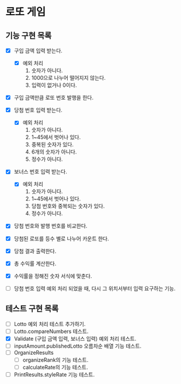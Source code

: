 # 로또 게임

## 기능 구현 목록

- [x] 구입 금액 입력 받는다.
  - [x] 예외 처리 
    1. 숫자가 아니다.
    2. 1000으로 나누어 떨어지지 않는다.
    3. 입력이 없거나 0이다.
- [x] 구입 금액만큼 로또 번호 발행을 한다.
- [x] 당첨 번호 입력 받는다.
  - [x] 예외 처리
    1. 숫자가 아니다.
    2. 1~45에서 벗어나 있다.
    3. 중복된 숫자가 있다.
    4. 6개의 숫자가 아니다.
    5. 정수가 아니다.
- [x] 보너스 번호 입력 받는다.
  - [x] 예외 처리
    1. 숫자가 아니다.
    2. 1~45에서 벗어나 있다.
    3. 당첨 번호와 중복되는 숫자가 있다.
    4. 정수가 아니다.
- [x] 당첨 번호와 발행 번호를 비교한다.
- [x] 당첨된 로또를 등수 별로 나누어 카운트 한다.
- [x] 당첨 결과 출력한다.
- [x] 총 수익률 계산한다.
- [x] 수익률을 정해진 숫자 서식에 맞춘다. 

- [ ] 당첨 번호 입력 예외 처리 되었을 때, 다시 그 위치서부터 입력 요구하는 기능.

## 테스트 구현 목록
- [ ] Lotto 예외 처리 테스트 추가하기.
- [ ] Lotto.compareNumbers 테스트.
- [x] Validate (구입 금액 입력, 보너스 입력) 예외 처리 테스트.
- [ ] inputAmount.publishedLotto 오름차순 배열 기능 테스트.
- [ ] OrganizeResults
  - [ ] organizeRank의 기능 테스트.
  - [ ] calculateRate의 기능 테스트.
- [ ] PrintResults.styleRate 기능 테스트.
